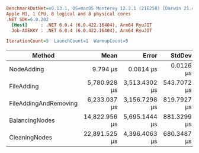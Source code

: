 ``` ini

BenchmarkDotNet=v0.13.1, OS=macOS Monterey 12.3.1 (21E258) [Darwin 21.4.0]
Apple M1, 1 CPU, 8 logical and 8 physical cores
.NET SDK=6.0.202
  [Host]     : .NET 6.0.4 (6.0.422.16404), Arm64 RyuJIT
  Job-AOEKKY : .NET 6.0.4 (6.0.422.16404), Arm64 RyuJIT

IterationCount=5  LaunchCount=1  WarmupCount=5  

```
|                Method |          Mean |         Error |      StdDev | Rank |     Gen 0 |     Gen 1 |     Gen 2 | Allocated |
|---------------------- |--------------:|--------------:|------------:|-----:|----------:|----------:|----------:|----------:|
|            NodeAdding |      9.794 μs |     0.0814 μs |   0.0126 μs |    1 |   11.2915 |         - |         - |     23 KB |
|            FileAdding |  5,780.928 μs | 3,513.4302 μs | 543.7072 μs |    2 |  326.1719 |  322.2656 |  322.2656 |  1,320 KB |
| FileAddingAndRemoving |  6,233.037 μs | 3,156.7298 μs | 819.7927 μs |    2 |  507.8125 |  500.0000 |  500.0000 |  1,716 KB |
|        BalancingNodes | 14,822.956 μs | 5,695.1444 μs | 881.3299 μs |    3 | 1000.0000 | 1000.0000 | 1000.0000 |  3,838 KB |
|         CleaningNodes | 22,891.525 μs | 4,396.4063 μs | 680.3487 μs |    4 | 1000.0000 | 1000.0000 | 1000.0000 |  5,569 KB |
